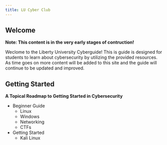 ```yaml
---
title: LU Cyber Club
---
```





## Welcome

**Note: This content is in the very early stages of contruction!**

Weclome to the Liberty University Cyberguide! This is guide is designed for students to learn about cybersecurity by utilizing the provided resources. As time goes on more content will be added to this site and the guide will continue to be updated and improved. 

## Getting Started

**A Topical Roadmap to Getting Started in Cybersecurity**

- Beginner Guide
    - Linux
    - Windows
    - Networking
    - CTFs
- Getting Started
    - Kali Linux
